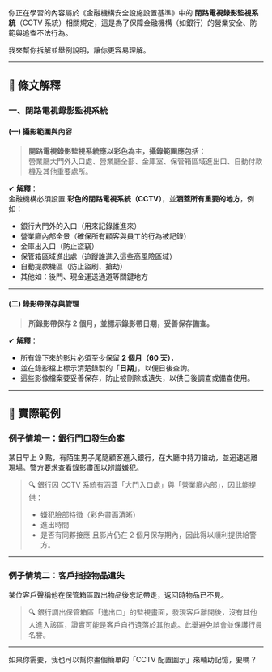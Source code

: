 你正在學習的內容屬於《金融機構安全設施設置基準》中的 **閉路電視錄影監視系統**（CCTV 系統）相關規定，這是為了保障金融機構（如銀行）的營業安全、防範與追查不法行為。

我來幫你拆解並舉例說明，讓你更容易理解。

---

## 🧠 條文解釋

### 一、閉路電視錄影監視系統

#### (一) 攝影範圍與內容
> **開路電視錄影監視系統應以彩色為主，攝錄範圍應包括：**  
> 營業廳大門外入口處、營業廳全部、金庫室、保管箱區域進出口、自動付款機及其他重要處所。

✔ **解釋**：  
金融機構必須設置 **彩色的閉路電視系統（CCTV）**，並**涵蓋所有重要的地方**，例如：

- 銀行大門外的入口（用來記錄誰進來）  
- 營業廳內部全景（確保所有顧客與員工的行為被記錄）  
- 金庫出入口（防止盜竊）  
- 保管箱區域進出處（追蹤誰進入這些高風險區域）  
- 自動提款機區（防止盜刷、搶劫）  
- 其他如：後門、現金運送通道等關鍵地方

---

#### (二) 錄影帶保存與管理
> **所錄影帶保存 2 個月，並標示錄影帶日期，妥善保存備查。**

✔ **解釋**：  
- 所有錄下來的影片必須至少保留 **2 個月（60 天）**，  
- 並在錄影檔上標示清楚錄製的「**日期**」，以便日後查詢。  
- 這些影像檔案要妥善保存，防止被刪除或遺失，以供日後調查或備查使用。

---

## 📌 實際範例

### 例子情境一：銀行門口發生命案
某日早上 9 點，有陌生男子尾隨顧客進入銀行，在大廳中持刀搶劫，並迅速逃離現場。警方要求查看錄影畫面以辨識嫌犯。

> 🔍 銀行因 CCTV 系統有涵蓋「大門入口處」與「營業廳內部」，因此能提供：
> - 嫌犯臉部特徵（彩色畫面清晰）
> - 進出時間
> - 是否有同夥接應
> 且影片仍在 2 個月保存期內，因此得以順利提供給警方。

---

### 例子情境二：客戶指控物品遺失
某位客戶聲稱他在保管箱區取出物品後忘記帶走，返回時物品已不見。

> 🔍 銀行調出保管箱區「進出口」的監視畫面，發現客戶離開後，沒有其他人進入該區，證實可能是客戶自行遺落於其他處。此舉避免誤會並保護行員名譽。

---

如果你需要，我也可以幫你畫個簡單的「CCTV 配置圖示」來輔助記憶，要嗎？